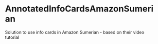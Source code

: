 # AnnotatedInfoCardsAmazonSumerian
Solution to use info cards in Amazon Sumerian - based on their video tutorial
